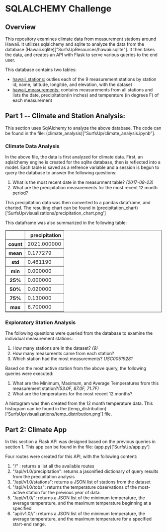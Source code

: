 # SQLALCHEMY Challenge

## Overview
This repository examines climate data from measurement stations around Hawaii. It utilizes sqlalchemy and sqlite to analyze the data from the database (Hawaii.sqlite)["SurfsUpResources/hawaii.sqlite"]. It then takes the data, and creates an API with Flask to serve various queries to the end user.  

This database contains two tables:

<ul>
<li><a href="SurfsUp/Resources/hawaii_stations.csv">hawaii_stations:</a> outlies each of the 9 measurement stations by station id, name, latitude, longitde, and elevation, with the dataset</li>
<li><a href="SurfsUp/Resources/hawaii_measurements.csv">hawaii_measurements:</a> contains measurements from all stations and lists the date, precipitation(in inches) and temperature (in degrees F) of each measurement</li>
</ul>

## Part 1 -- Climate and Station Analysis:

This section uses SqlAlchemy to analyze the above database. The code can be found in the file: (climate_analysis)["SurfsUp/climate_analysis.ipynb"].

### Climate Data Analysis

In the above file, the data is first analyzed for climate data. First, an sqlalchemy engine is created for the sqlite database, then is reflected into a model. Each table is saved as a refrence variable and a session is begun to query the database to answer the following questions:

<ol>
    <li>What is the most recent date in the measurment table? <i>(2017-08-23)</i></li>
    <li>What are the precipitation measurements for the most recent 12 month period?</li>
</ol>

This precipitation data was then converted to a pandas dataframe, and charted. The resulting chart can be found in (precipitation_chart)['SurfsUp/visualizations/precipitation_chart.png']

This dataframe was also summarized in the following table:

<div>
<table border="1" class="dataframe">
  <thead>
    <tr style="text-align: right;">
      <th></th>
      <th>precipitation</th>
    </tr>
  </thead>
  <tbody>
    <tr>
      <th>count</th>
      <td>2021.000000</td>
    </tr>
    <tr>
      <th>mean</th>
      <td>0.177279</td>
    </tr>
    <tr>
      <th>std</th>
      <td>0.461190</td>
    </tr>
    <tr>
      <th>min</th>
      <td>0.000000</td>
    </tr>
    <tr>
      <th>25%</th>
      <td>0.000000</td>
    </tr>
    <tr>
      <th>50%</th>
      <td>0.020000</td>
    </tr>
    <tr>
      <th>75%</th>
      <td>0.130000</td>
    </tr>
    <tr>
      <th>max</th>
      <td>6.700000</td>
    </tr>
  </tbody>
</table>
</div>

### Exploratory Station Analysis

The following questions were queried from the database to examine the individual measurement stations:

<ol>
    <li>How many stations are in the dataset? <i>(9)</i></li>
    <li>How many measureents came from each station?</li>
    <li>Which station had the most measurements? <i>USC00519281</i></li>
</ol>

Based on the most active station from the above query, the following queries were executed:

<ol>
    <li>What are the Minimum, Maximum, and Average Temperatures from this measurement station?<i>(53.0F, 87.0F, 71.7F)</i></li>
    <li>What are the temperatures for the most recent 12 months?</li>
</ol>

A histogram was then created from the 12 month temperature data. This histogram can be found in the (temp_distribution)['SurfsUp/visualizations/temp_distribution.png'] file.

## Part 2: Climate App

In this section a Flask API was designed based on the previous queries in section 1. This app can be found in the file: (app.py)['SurfsUp/app.py']

Four routes were created for this API, with the following content:

<ol>
<li>"/" : returns a list all the available routes</li>
<li>"/api/v1.0/precipitation": returns a jasonified dictionary of query results from the precipitation analysis</li>
<li>"/api/v1.0/stations": returns a JSON list of stations from the dataset</li>
<li>"/api/v1.0/tobs": returns the temperature observations of the most-active station for the previous year of data.
<li>"/api/v1.0/<start>": returns a JSON list of the minimum temperature, the average temperature, and the maximum temperature beginning at a specified 
<li>"api/v1.0/<start>/<end>": returns a JSON list of the minimum temperature, the average temperature, and the maximum temperature for a specified start-end range.</li>
</ol>
